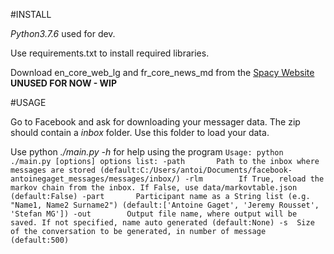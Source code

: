 
#INSTALL

*Python3.7.6* used for dev.

Use requirements.txt to install required libraries.

Download en_core_web_lg and fr_core_news_md from the [Spacy Website](https://spacy.io/models) **UNUSED FOR NOW - WIP**

#USAGE

Go to Facebook and ask for downloading your messager data. The zip should contain a *inbox* folder.
Use this folder to load your data.

Use python *./main.py -h* for help using the program
`
Usage: python ./main.py [options]
options list:
    -path       Path to the inbox where messages are stored (default:C:/Users/antoi/Documents/facebook-antoinegaget_messages/messages/inbox/)
    -rlm        If True, reload the markov chain from the inbox. If False, use data/markovtable.json (default:False)
    -part       Participant name as a String list (e.g. "Name1, Name2 Surname2") (default:['Antoine Gaget', 'Jeremy Rousset', 'Stefan MG'])
    -out        Output file name, where output will be saved. If not specified, name auto generated (default:None)
    -s  Size of the conversation to be generated, in number of message (default:500)
`